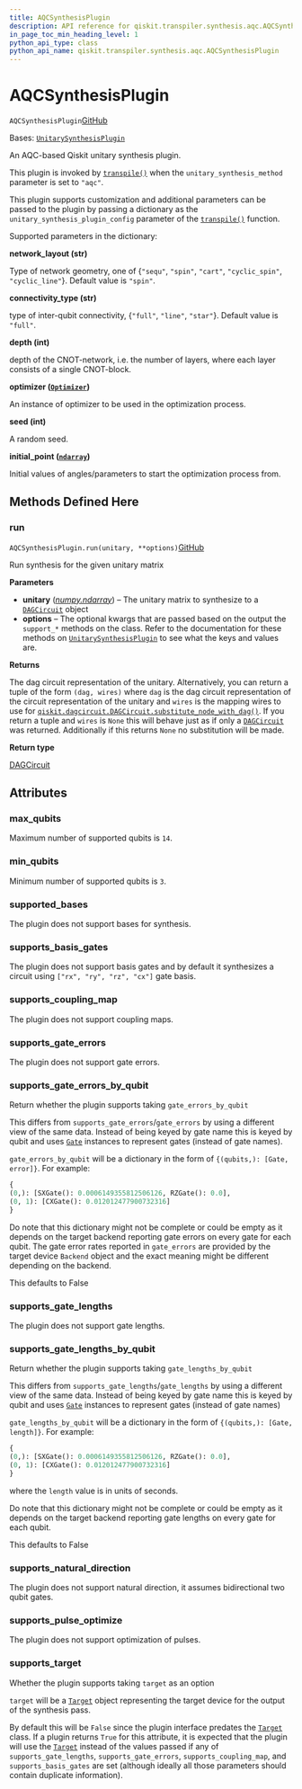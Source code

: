 ```yaml
---
title: AQCSynthesisPlugin
description: API reference for qiskit.transpiler.synthesis.aqc.AQCSynthesisPlugin
in_page_toc_min_heading_level: 1
python_api_type: class
python_api_name: qiskit.transpiler.synthesis.aqc.AQCSynthesisPlugin
---
```


# AQCSynthesisPlugin

<span id="qiskit.transpiler.synthesis.aqc.AQCSynthesisPlugin" />

`AQCSynthesisPlugin`[GitHub](https://github.com/qiskit/qiskit/tree/stable/0.24/qiskit/transpiler/synthesis/aqc/aqc_plugin.py "view source code")

Bases: [`UnitarySynthesisPlugin`](qiskit.transpiler.passes.synthesis.plugin.UnitarySynthesisPlugin "qiskit.transpiler.passes.synthesis.plugin.UnitarySynthesisPlugin")

An AQC-based Qiskit unitary synthesis plugin.

This plugin is invoked by [`transpile()`](qiskit.compiler.transpile "qiskit.compiler.transpile") when the `unitary_synthesis_method` parameter is set to `"aqc"`.

This plugin supports customization and additional parameters can be passed to the plugin by passing a dictionary as the `unitary_synthesis_plugin_config` parameter of the [`transpile()`](qiskit.compiler.transpile "qiskit.compiler.transpile") function.

Supported parameters in the dictionary:

**network\_layout (str)**

Type of network geometry, one of \{`"sequ"`, `"spin"`, `"cart"`, `"cyclic_spin"`, `"cyclic_line"`}. Default value is `"spin"`.

**connectivity\_type (str)**

type of inter-qubit connectivity, \{`"full"`, `"line"`, `"star"`}. Default value is `"full"`.

**depth (int)**

depth of the CNOT-network, i.e. the number of layers, where each layer consists of a single CNOT-block.

**optimizer ([`Optimizer`](qiskit.algorithms.optimizers.Optimizer "qiskit.algorithms.optimizers.Optimizer"))**

An instance of optimizer to be used in the optimization process.

**seed (int)**

A random seed.

**initial\_point ([`ndarray`](https://numpy.org/doc/stable/reference/generated/numpy.ndarray.html#numpy.ndarray "(in NumPy v1.25)"))**

Initial values of angles/parameters to start the optimization process from.

## Methods Defined Here

<span id="qiskit-transpiler-synthesis-aqc-aqcsynthesisplugin-run" />

### run

<span id="qiskit.transpiler.synthesis.aqc.AQCSynthesisPlugin.run" />

`AQCSynthesisPlugin.run(unitary, **options)`[GitHub](https://github.com/qiskit/qiskit/tree/stable/0.24/qiskit/transpiler/synthesis/aqc/aqc_plugin.py "view source code")

Run synthesis for the given unitary matrix

**Parameters**

*   **unitary** ([*numpy.ndarray*](https://numpy.org/doc/stable/reference/generated/numpy.ndarray.html#numpy.ndarray "(in NumPy v1.25)")) – The unitary matrix to synthesize to a [`DAGCircuit`](qiskit.dagcircuit.DAGCircuit "qiskit.dagcircuit.DAGCircuit") object
*   **options** – The optional kwargs that are passed based on the output the `support_*` methods on the class. Refer to the documentation for these methods on [`UnitarySynthesisPlugin`](qiskit.transpiler.passes.synthesis.plugin.UnitarySynthesisPlugin "qiskit.transpiler.passes.synthesis.plugin.UnitarySynthesisPlugin") to see what the keys and values are.

**Returns**

The dag circuit representation of the unitary. Alternatively, you can return a tuple of the form `(dag, wires)` where `dag` is the dag circuit representation of the circuit representation of the unitary and `wires` is the mapping wires to use for [`qiskit.dagcircuit.DAGCircuit.substitute_node_with_dag()`](qiskit.dagcircuit.DAGCircuit#substitute_node_with_dag "qiskit.dagcircuit.DAGCircuit.substitute_node_with_dag"). If you return a tuple and `wires` is `None` this will behave just as if only a [`DAGCircuit`](qiskit.dagcircuit.DAGCircuit "qiskit.dagcircuit.DAGCircuit") was returned. Additionally if this returns `None` no substitution will be made.

**Return type**

[DAGCircuit](qiskit.dagcircuit.DAGCircuit "qiskit.dagcircuit.DAGCircuit")

## Attributes

<span id="qiskit.transpiler.synthesis.aqc.AQCSynthesisPlugin.max_qubits" />

### max\_qubits

Maximum number of supported qubits is `14`.

<span id="qiskit.transpiler.synthesis.aqc.AQCSynthesisPlugin.min_qubits" />

### min\_qubits

Minimum number of supported qubits is `3`.

<span id="qiskit.transpiler.synthesis.aqc.AQCSynthesisPlugin.supported_bases" />

### supported\_bases

The plugin does not support bases for synthesis.

<span id="qiskit.transpiler.synthesis.aqc.AQCSynthesisPlugin.supports_basis_gates" />

### supports\_basis\_gates

The plugin does not support basis gates and by default it synthesizes a circuit using `["rx", "ry", "rz", "cx"]` gate basis.

<span id="qiskit.transpiler.synthesis.aqc.AQCSynthesisPlugin.supports_coupling_map" />

### supports\_coupling\_map

The plugin does not support coupling maps.

<span id="qiskit.transpiler.synthesis.aqc.AQCSynthesisPlugin.supports_gate_errors" />

### supports\_gate\_errors

The plugin does not support gate errors.

<span id="qiskit.transpiler.synthesis.aqc.AQCSynthesisPlugin.supports_gate_errors_by_qubit" />

### supports\_gate\_errors\_by\_qubit

Return whether the plugin supports taking `gate_errors_by_qubit`

This differs from `supports_gate_errors`/`gate_errors` by using a different view of the same data. Instead of being keyed by gate name this is keyed by qubit and uses [`Gate`](qiskit.circuit.Gate "qiskit.circuit.Gate") instances to represent gates (instead of gate names).

`gate_errors_by_qubit` will be a dictionary in the form of `{(qubits,): [Gate, error]}`. For example:

```python
{
(0,): [SXGate(): 0.0006149355812506126, RZGate(): 0.0],
(0, 1): [CXGate(): 0.012012477900732316]
}
```

Do note that this dictionary might not be complete or could be empty as it depends on the target backend reporting gate errors on every gate for each qubit. The gate error rates reported in `gate_errors` are provided by the target device `Backend` object and the exact meaning might be different depending on the backend.

This defaults to False

<span id="qiskit.transpiler.synthesis.aqc.AQCSynthesisPlugin.supports_gate_lengths" />

### supports\_gate\_lengths

The plugin does not support gate lengths.

<span id="qiskit.transpiler.synthesis.aqc.AQCSynthesisPlugin.supports_gate_lengths_by_qubit" />

### supports\_gate\_lengths\_by\_qubit

Return whether the plugin supports taking `gate_lengths_by_qubit`

This differs from `supports_gate_lengths`/`gate_lengths` by using a different view of the same data. Instead of being keyed by gate name this is keyed by qubit and uses [`Gate`](qiskit.circuit.Gate "qiskit.circuit.Gate") instances to represent gates (instead of gate names)

`gate_lengths_by_qubit` will be a dictionary in the form of `{(qubits,): [Gate, length]}`. For example:

```python
{
(0,): [SXGate(): 0.0006149355812506126, RZGate(): 0.0],
(0, 1): [CXGate(): 0.012012477900732316]
}
```

where the `length` value is in units of seconds.

Do note that this dictionary might not be complete or could be empty as it depends on the target backend reporting gate lengths on every gate for each qubit.

This defaults to False

<span id="qiskit.transpiler.synthesis.aqc.AQCSynthesisPlugin.supports_natural_direction" />

### supports\_natural\_direction

The plugin does not support natural direction, it assumes bidirectional two qubit gates.

<span id="qiskit.transpiler.synthesis.aqc.AQCSynthesisPlugin.supports_pulse_optimize" />

### supports\_pulse\_optimize

The plugin does not support optimization of pulses.

<span id="qiskit.transpiler.synthesis.aqc.AQCSynthesisPlugin.supports_target" />

### supports\_target

Whether the plugin supports taking `target` as an option

`target` will be a [`Target`](qiskit.transpiler.Target "qiskit.transpiler.Target") object representing the target device for the output of the synthesis pass.

By default this will be `False` since the plugin interface predates the [`Target`](qiskit.transpiler.Target "qiskit.transpiler.Target") class. If a plugin returns `True` for this attribute, it is expected that the plugin will use the [`Target`](qiskit.transpiler.Target "qiskit.transpiler.Target") instead of the values passed if any of `supports_gate_lengths`, `supports_gate_errors`, `supports_coupling_map`, and `supports_basis_gates` are set (although ideally all those parameters should contain duplicate information).

